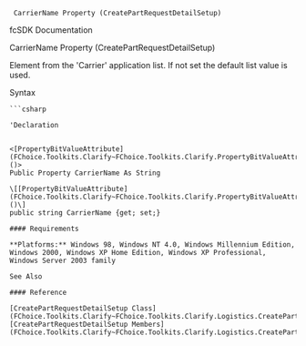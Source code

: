 ﻿     CarrierName Property (CreatePartRequestDetailSetup)                                                   

fcSDK Documentation

CarrierName Property (CreatePartRequestDetailSetup)

Element from the 'Carrier' application list. If not set the default list value is used.

Syntax

```vbnet
```csharp

'Declaration
 

<[PropertyBitValueAttribute](FChoice.Toolkits.Clarify~FChoice.Toolkits.Clarify.PropertyBitValueAttribute.md)()>
Public Property CarrierName As String

\[[PropertyBitValueAttribute](FChoice.Toolkits.Clarify~FChoice.Toolkits.Clarify.PropertyBitValueAttribute.md)()\]
public string CarrierName {get; set;}

#### Requirements

**Platforms:** Windows 98, Windows NT 4.0, Windows Millennium Edition, Windows 2000, Windows XP Home Edition, Windows XP Professional, Windows Server 2003 family

See Also

#### Reference

[CreatePartRequestDetailSetup Class](FChoice.Toolkits.Clarify~FChoice.Toolkits.Clarify.Logistics.CreatePartRequestDetailSetup.md)  
[CreatePartRequestDetailSetup Members](FChoice.Toolkits.Clarify~FChoice.Toolkits.Clarify.Logistics.CreatePartRequestDetailSetup_members.md)